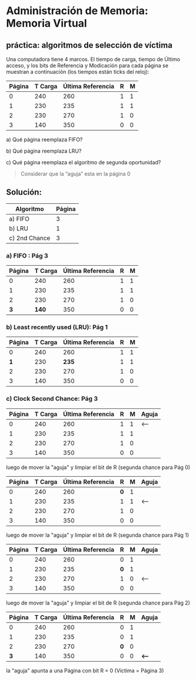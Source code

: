 # Administración de Memoria: Memoria Virtual
## práctica: algoritmos de selección de víctima


Una computadora tiene 4 marcos. El tiempo de carga, tiempo de Último acceso, y los bits de Referencia y
Modicación para cada página se muestran a continuación (los tiempos están ticks del reloj):



| Página | T Carga | Última Referencia | R  |  M | 
| -------| ------- | ----------------- | -- | -- |
|   0    |  240    |       260         |  1 |  1 |
|   1    |  230    |       235         |  1 |  1 |
|   2    |  230    |       270         |  1 |  0 |
|   3    |  140    |       350         |  0 |  0 |




a) Qué página reemplaza FIFO?

b) Qué página reemplaza LRU?

c) Qué página reemplaza el algoritmo de segunda oportunidad?
> Considerar que la “aguja” esta en la página 0 



## Solución: 


|  Algoritmo   | Página | 
| ------------ | -----  |
| a) FIFO      |   3    | 
| b) LRU       |   1    |
| c) 2nd Chance|   3    |



### a) FIFO :  	Pág 3


| Página | **T Carga** | Última Referencia | R  |  M |
| -------| ------- | ----------------- | -- | -- |
|   0    |  240    |       260         |  1 |  1 |
|   1    |  230    |       235         |  1 |  1 |
|   2    |  230    |       270         |  1 |  0 |
|  **3** | **140** |       350         |  0 |  0 |


### b)	Least recently used (LRU):  Pág 1


| Página | T Carga | **Última Referencia** | R  |  M |
| -------| ------- | ----------------- | -- | -- |
|   0    |  240    |       260         |  1 |  1 |
|  **1** |  230    |     **235**       |  1 |  1 |
|   2    |  230    |       270         |  1 |  0 |
|   3    |  140    |       350         |  0 |  0 |

### c)	Clock Second Chance:  Pág 3



| Página | T Carga | Última Referencia | **R**  |  M | **Aguja** | 
| -------| ------- | ----------------- | --     | -- | --------- |
|   0    |  240    |       260         |  1     |  1 | <--       |
|   1    |  230    |       235         |  1     |  1 |           |
|   2    |  230    |       270         |  1     |  0 |           |
|   3    |  140    |       350         |  0     |  0 |           |



 luego de mover la "aguja" y limpiar el bit de R (segunda chance para Pág 0)

| Página | T Carga | Última Referencia | **R**  |  M | **Aguja** | 
| -------| ------- | ----------------- | --     | -- | --------- |
|   0    |  240    |       260         |  **0** |  1 |           |
|   1    |  230    |       235         |  1     |  1 | <--       |
|   2    |  230    |       270         |  1     |  0 |           |
|   3    |  140    |       350         |  0     |  0 |           |


 luego de mover la "aguja" y limpiar el bit de R (segunda chance para Pág 1)

| Página | T Carga | Última Referencia | **R**  |  M | **Aguja** | 
| -------| ------- | ----------------- | --     | -- | --------- |
|   0    |  240    |       260         |  0     |  1 |           |
|   1    |  230    |       235         |  **0** |  1 |           |
|   2    |  230    |       270         |  1     |  0 | <--       |
|   3    |  140    |       350         |  0     |  0 |           |


 luego de mover la "aguja" y limpiar el bit de R (segunda chance para Pág 2)

| Página | T Carga | Última Referencia | **R**  |  M | **Aguja** | 
| -------| ------- | ----------------- | --     | -- | --------- |
|   0    |  240    |       260         |  0     |  1 |           |
|   1    |  230    |       235         |  0     |  1 |           |
|   2    |  230    |       270         |  **0** |  0 |           |
|   **3**|  140    |       350         |  0     |  0 | **<--**       |

 la "aguja" apunta a una Página con bit R = 0  (Víctima = Página 3)







